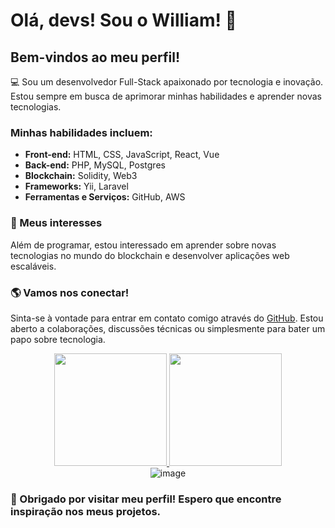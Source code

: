 # Olá, devs! Sou o William! 👋

## Bem-vindos ao meu perfil!

:computer: Sou um desenvolvedor Full-Stack apaixonado por tecnologia e inovação. Estou sempre em busca de aprimorar minhas habilidades e aprender novas tecnologias.

### Minhas habilidades incluem:
- **Front-end:** HTML, CSS, JavaScript, React, Vue
- **Back-end:** PHP, MySQL, Postgres
- **Blockchain:** Solidity, Web3
- **Frameworks:** Yii, Laravel
- **Ferramentas e Serviços:** GitHub, AWS

### :open_book: Meus interesses
Além de programar, estou interessado em aprender sobre novas tecnologias no mundo do blockchain e desenvolver aplicações web escaláveis.

### :earth_americas: Vamos nos conectar!
Sinta-se à vontade para entrar em contato comigo através do [GitHub](https://github.com/williambydeng). Estou aberto a colaborações, discussões técnicas ou simplesmente para bater um papo sobre tecnologia.

<div align="center">
  <a href="https://github.com/williambydeng">
    <img height="180em" src="https://github-readme-stats.vercel.app/api/top-langs/?username=williambydeng&layout=compact&langs_count=7&theme=dracula">
    <img height="180em" src="https://github-readme-stats.vercel.app/api?username=williambydeng&show_icons=true&theme=dracula&include_all_commits=true&count_private=true">
  </a>
</div>

<div align="center">
<img alt="image" src="https://user-images.githubusercontent.com/1161052/174464774-90512746-78a4-46b6-a34d-d44e37d1cff2.png">
</div>

### :star2: Obrigado por visitar meu perfil! Espero que encontre inspiração nos meus projetos.
